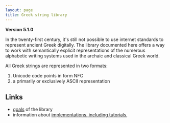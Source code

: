 ```yaml
---
layout: page
title: Greek string library
---
```


**Version 5.1.0**

In the twenty-first century, it's still not possible to use internet standards to represent ancient Greek digitally.  The library documented here offers a way to work with semantically explicit representations of the numerous alphabetic writing systems used in the archaic and classical Greek world.

All Greek strings are represented in two formats:

1.  Unicode code points in form NFC
2.  a primarily or exclusively ASCII representation



## Links

-   [goals](./goals/) of the library
-   information about [implementations, including tutorials](./implementations/),
